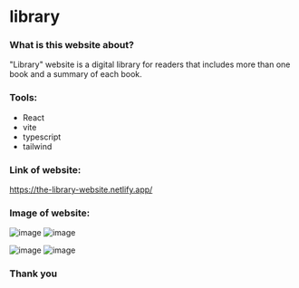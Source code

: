 # library

### What is this website about?
"Library" website is a digital library for readers that includes more than one book and a summary of each book.

### Tools:
- React
- vite
- typescript
- tailwind  
                              
### Link of website:
https://the-library-website.netlify.app/

### Image of website:
![image](https://github.com/noufjafari/library/assets/140402511/78a482ea-c3e7-46f9-a528-40e8a1cd8771)
![image](https://github.com/noufjafari/library/assets/140402511/71e956ed-06d4-4079-bdf7-7d7525df9ab2)

![image](https://github.com/noufjafari/library/assets/140402511/7380958a-9327-4f4f-a576-08eba2487e50)
![image](https://github.com/noufjafari/library/assets/140402511/bc3dbbc3-c3a3-4465-ac6a-fb2430ebde60)

### Thank you
